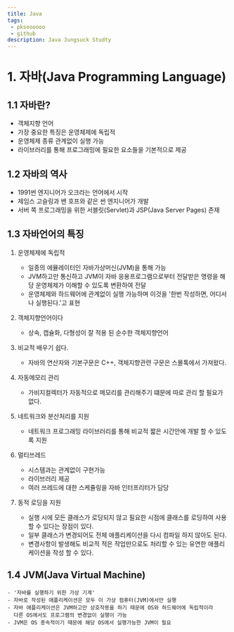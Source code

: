 ```yaml
---
title: Java
tags: 
 - pksoooooo
 - github
description: Java Jungsuck Studty
---
```


# 1. 자바(Java Programming Language)

## 1.1 자바란?
- 객체지향 언어
- 가장 중요한 특징은 운영체제에 독립적
- 운영체제 종류 관계없이 실행 가능
- 라이브러리를 통해 프로그래밍에 필요한 요소들을 기본적으로 제공

## 1.2 자바의 역사
- 1991썬 엔지니어가 오크라는 언어에서 시작
- 제임스 고슬링과 밴 호프와 같은 썬 엔지니어가 개발
- 서버 쪽 프로그래밍을 위한 서블릿(Servlet)과 JSP(Java Server Pages) 존재

## 1.3 자바언어의 특징
1. 운영체제에 독립적
    - 일종의 에뮬레이터인 자바가상머신(JVM)을 통해 가능
    - JVM하고만 통신하고 JVM이 자바 응용프로그램으로부터 전달받은 명령을 해당 운영체제가 이해할 수 있도록 변환하여 전달
    - 운영체제와 하드웨어에 관계없이 실행 가능하며 이것을 '한번 작성하면, 어디서나 실행된다.'고 표현

2. 객체지향언어이다
    - 상속, 캡슐화, 다형성이 잘 적용 된 순수한 객체지향언어

3. 비교적 배우기 쉽다.
    - 자바의 연산자와 기본구문은 C++, 객체지향관련 구문은 스몰톡에서 가져왔다.

4. 자동메모리 관리
    - 가비지컬렉터가 자동적으로 메모리를 관리해주기 떄문에 따로 관리 할 필요가 없다.

5. 네트워크와 분산처리를 지원
    - 네트워크 프로그래밍 라이브러리를 통해 비교적 짧은 시간안에 개발 할 수 있도록 지원

6. 멀티쓰레드
    - 시스템과는 관계없이 구현가능
    - 라이브러리 제공
    - 여러 쓰레드에 대한 스케쥴링을 자바 인터프리터가 담당

7. 동적 로딩을 지원
    - 실행 시에 모든 클래스가 로딩되지 않고 필요한 시점에 클래스를 로딩하여 사용할 수 있다는 장점이 있다.
    - 일부 클래스가 변경되어도 전체 애플리케이션을 다시 컴파일 하지 않아도 된다.
    - 변경사항이 발생해도 비교적 적은 작업만으로도 처리할 수 있는 유연한 애플리케이션을 작성 할 수 있다.

## 1.4 JVM(Java Virtual Machine)
    - '자바를 실행하기 위한 가상 기계'
    - 자바로 작성된 애플리케이션은 모두 이 가상 컴퓨터(JVM)에서만 실행
    - 자바 애플리케이션은 JVM하고만 상호작용을 하기 때문에 OS와 하드웨어에 독립적이라
      다른 OS에서도 프로그램의 변경없이 실행이 가능
    - JVM은 OS 종속적이기 때문에 해당 OS에서 실행가능한 JVM이 필요
